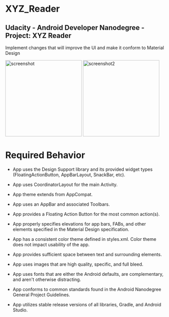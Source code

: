 # XYZ_Reader 

## Udacity - Android Developer Nanodegree - Project: XYZ Reader

Implement changes that will improve the UI and make it conform to Material Design

<p float="left">
<img raw="true" width="240" alt="screenshot" src="https://github.com/aencg/.github/blob/master/xyz_images/Screenshot_1.png?raw=true"> 
<img raw="true"  width="240"  alt="screenshot2" src="https://github.com/aencg/.github/blob/master/xyz_images/Screenshot_2.png?raw=true"> 
 </p>

# Required Behavior
- App uses the Design Support library and its provided widget types (FloatingActionButton, AppBarLayout, SnackBar, etc).

- App uses CoordinatorLayout for the main Activity.

- App theme extends from AppCompat.

- App uses an AppBar and associated Toolbars.

- App provides a Floating Action Button for the most common action(s).

- App properly specifies elevations for app bars, FABs, and other elements specified in the Material Design specification.

- App has a consistent color theme defined in styles.xml. Color theme does not impact usability of the app.

- App provides sufficient space between text and surrounding elements.

- App uses images that are high quality, specific, and full bleed.

- App uses fonts that are either the Android defaults, are complementary, and aren't otherwise distracting.

- App conforms to common standards found in the Android Nanodegree General Project Guidelines.

- App utilizes stable release versions of all libraries, Gradle, and Android Studio.

 
